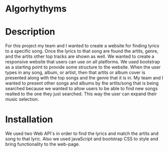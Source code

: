 # Algorhythyms

# Description
For this project my team and I wanted to create a website for finding lyrics to a specific song. Once the lyrics to that song are found the artits, genre, and the artits other top tracks are shown as well. We wanted to create a responsive website that users can use on all platforms. We used bootstrap as a starting point to provide some structure to the website. When the user types in any song, album, or artist, then that artits or album cover is presented along with the top songs and the genre that it is in. My team and I wanted to present other songs and albums by the artits/song that is being searched because we wanted to allow users to be able to find new songs realted to the one they just searched. This way the user can expand their music selection.

# Installation 
We used two Web API's in order to find the lyrics and match the artits and song to that lyric. Also we used javaScript and bootstrap CSS to style and bring functionality to the web-page.